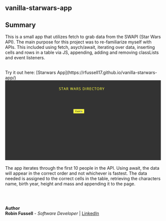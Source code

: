 ﻿
## vanilla-starwars-app



## Summary

This is a small app that utilizes fetch to grab data from the SWAPI (Star Wars API). The main purpose for this project was to re-familiarize myself with APIs. This included using fetch, asych/await, iterating over data, inserting cells and rows in a table via JS, appending, adding and removing classLists and event listeners.

<br>
Try it out here: [Starwars App](https://rfussell17.github.io/vanilla-starwars-app/)
<br>

 <img src="starwars.gif">

<br>



The app iterates through the first 10 people in the API. Using await, the data will appear in the correct order and not whichever is fastest. The data needed is assigned to the correct cells in the table, retrieving the characters name, birth year, height and mass and appending it to the page. 

 <br>
 <br>

**Author**
<br>
**Robin Fussell** _- Software Developer_ | [LinkedIn](https://www.linkedin.com/in/robin-fussell17/)
